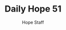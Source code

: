 ---
image: /assets/img/daily-hope-default-artwork.png
title: Daily Hope 51
number: 51
categories:
  - Daily Hope
author: Hope Staff
notes: Daily Hope 51
embed: >-
  EMBED_GOES_HERE
---